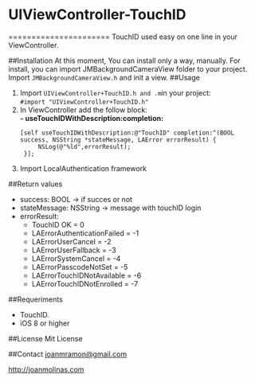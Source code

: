 # UIViewController-TouchID
======================
TouchID used easy on one line in your ViewController. 

##Installation
At this moment, You can install only a way, manually.
For install, you can import JMBackgroundCameraView folder to your project. Import `JMBackgroundCameraView.h` and init a view.
##Usage
1. Import `UIViewController+TouchID.h and .m`in your project:   
    `#import "UIViewController+TouchID.h"`
2. In ViewController add the follow block:<br />
    **- useTouchIDWithDescription:completion:**
    <pre><code>[self useTouchIDWithDescription:@"TouchID" completion:^(BOOL success, NSString *stateMessage, LAError errorResult) {
        NSLog(@"%ld",errorResult);
    }];</code></pre>
3. Import LocalAuthentication framework

##Return values
- success: BOOL -> if succes or not
- stateMessage: NSString -> message with touchID login
- errorResult: 
    - TouchID OK                  = 0
    - LAErrorAuthenticationFailed = -1
    - LAErrorUserCancel           = -2
    - LAErrorUserFallback         = -3
    - LAErrorSystemCancel         = -4
    - LAErrorPasscodeNotSet       = -5
    - LAErrorTouchIDNotAvailable  = -6
    - LAErrorTouchIDNotEnrolled   = -7


##Requeriments
- TouchID.
- iOS 8 or higher

##License 
Mit License

##Contact
joanmramon@gmail.com

http://joanmolinas.com

